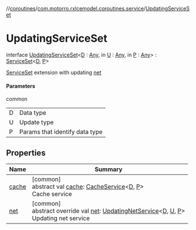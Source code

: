 //[coroutines](../../../index.md)/[com.motorro.rxlcemodel.coroutines.service](../index.md)/[UpdatingServiceSet](index.md)

# UpdatingServiceSet

interface [UpdatingServiceSet](index.md)&lt;[D](index.md) : [Any](https://kotlinlang.org/api/latest/jvm/stdlib/kotlin/-any/index.html), in [U](index.md) : [Any](https://kotlinlang.org/api/latest/jvm/stdlib/kotlin/-any/index.html), in [P](index.md) : [Any](https://kotlinlang.org/api/latest/jvm/stdlib/kotlin/-any/index.html)&gt; : [ServiceSet](../-service-set/index.md)&lt;[D](index.md), [P](index.md)&gt; 

[ServiceSet](../-service-set/index.md) extension with updating [net](net.md)

#### Parameters

common

| | |
|---|---|
| D | Data type |
| U | Update type |
| P | Params that identify data type |

## Properties

| Name | Summary |
|---|---|
| [cache](../-service-set/cache.md) | [common]<br>abstract val [cache](../-service-set/cache.md): [CacheService](../-cache-service/index.md)&lt;[D](index.md), [P](index.md)&gt;<br>Cache service |
| [net](net.md) | [common]<br>abstract override val [net](net.md): [UpdatingNetService](../-updating-net-service/index.md)&lt;[D](index.md), [U](index.md), [P](index.md)&gt;<br>Updating net service |
